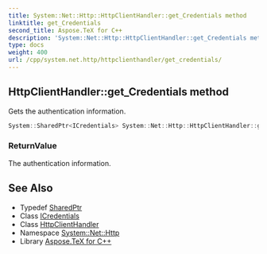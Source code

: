 ```yaml
---
title: System::Net::Http::HttpClientHandler::get_Credentials method
linktitle: get_Credentials
second_title: Aspose.TeX for C++
description: 'System::Net::Http::HttpClientHandler::get_Credentials method. Gets the authentication information in C++.'
type: docs
weight: 400
url: /cpp/system.net.http/httpclienthandler/get_credentials/
---
```

## HttpClientHandler::get_Credentials method


Gets the authentication information.

```cpp
System::SharedPtr<ICredentials> System::Net::Http::HttpClientHandler::get_Credentials()
```


### ReturnValue

The authentication information.

## See Also

* Typedef [SharedPtr](../../../system/sharedptr/)
* Class [ICredentials](../../../system.net/icredentials/)
* Class [HttpClientHandler](../)
* Namespace [System::Net::Http](../../)
* Library [Aspose.TeX for C++](../../../)
